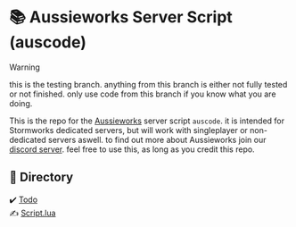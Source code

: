 # 📚 Aussieworks Server Script (auscode)
>[!WARNING]
>this is the testing branch. anything from this branch is either not fully tested or not finished. only use code from this branch if you know what you are doing.

This is the repo for the [Aussieworks](https://github.com/Aussieworks) server script `auscode`. it is intended for Stormworks dedicated servers, but will work with singleplayer or non-dedicated servers aswell. to find out more about Aussieworks join our [discord server](https://discord.gg/snJyn6V2Qs). feel free to use this, as long as you credit this repo.
## 📜 Directory
✔️ [Todo](https://github.com/Aussieworks/Aussieworks-Server-Script/blob/testing/todo.md)
<br/>✍️ [Script.lua](https://github.com/Aussieworks/Aussieworks-Server-Script/blob/testing/newauscode/script.lua)
